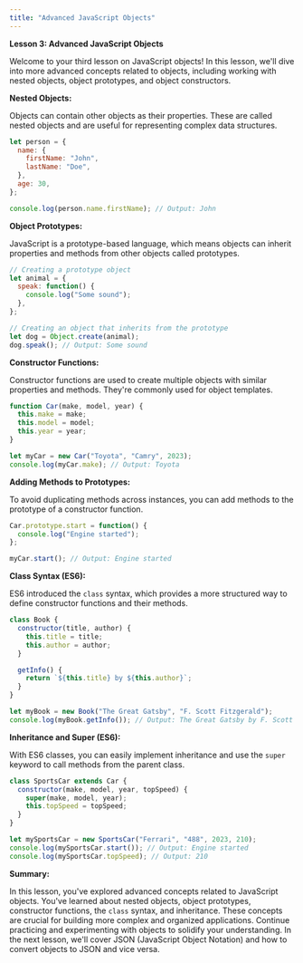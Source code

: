 ```yaml
---
title: "Advanced JavaScript Objects"
---
```


**Lesson 3: Advanced JavaScript Objects**

Welcome to your third lesson on JavaScript objects! In this lesson, we'll dive into more advanced concepts related to objects, including working with nested objects, object prototypes, and object constructors.

**Nested Objects:**

Objects can contain other objects as their properties. These are called nested objects and are useful for representing complex data structures.

```javascript
let person = {
  name: {
    firstName: "John",
    lastName: "Doe",
  },
  age: 30,
};

console.log(person.name.firstName); // Output: John
```

**Object Prototypes:**

JavaScript is a prototype-based language, which means objects can inherit properties and methods from other objects called prototypes.

```javascript
// Creating a prototype object
let animal = {
  speak: function() {
    console.log("Some sound");
  },
};

// Creating an object that inherits from the prototype
let dog = Object.create(animal);
dog.speak(); // Output: Some sound
```

**Constructor Functions:**

Constructor functions are used to create multiple objects with similar properties and methods. They're commonly used for object templates.

```javascript
function Car(make, model, year) {
  this.make = make;
  this.model = model;
  this.year = year;
}

let myCar = new Car("Toyota", "Camry", 2023);
console.log(myCar.make); // Output: Toyota
```

**Adding Methods to Prototypes:**

To avoid duplicating methods across instances, you can add methods to the prototype of a constructor function.

```javascript
Car.prototype.start = function() {
  console.log("Engine started");
};

myCar.start(); // Output: Engine started
```

**Class Syntax (ES6):**

ES6 introduced the `class` syntax, which provides a more structured way to define constructor functions and their methods.

```javascript
class Book {
  constructor(title, author) {
    this.title = title;
    this.author = author;
  }

  getInfo() {
    return `${this.title} by ${this.author}`;
  }
}

let myBook = new Book("The Great Gatsby", "F. Scott Fitzgerald");
console.log(myBook.getInfo()); // Output: The Great Gatsby by F. Scott Fitzgerald
```

**Inheritance and Super (ES6):**

With ES6 classes, you can easily implement inheritance and use the `super` keyword to call methods from the parent class.

```javascript
class SportsCar extends Car {
  constructor(make, model, year, topSpeed) {
    super(make, model, year);
    this.topSpeed = topSpeed;
  }
}

let mySportsCar = new SportsCar("Ferrari", "488", 2023, 210);
console.log(mySportsCar.start()); // Output: Engine started
console.log(mySportsCar.topSpeed); // Output: 210
```

**Summary:**

In this lesson, you've explored advanced concepts related to JavaScript objects. You've learned about nested objects, object prototypes, constructor functions, the `class` syntax, and inheritance. These concepts are crucial for building more complex and organized applications. Continue practicing and experimenting with objects to solidify your understanding. In the next lesson, we'll cover JSON (JavaScript Object Notation) and how to convert objects to JSON and vice versa.